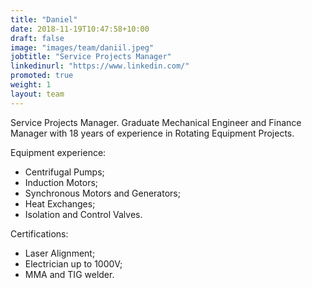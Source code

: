 ```yaml
---
title: "Daniel"
date: 2018-11-19T10:47:58+10:00
draft: false
image: "images/team/daniil.jpeg"
jobtitle: "Service Projects Manager"
linkedinurl: "https://www.linkedin.com/"
promoted: true
weight: 1
layout: team
---
```


Service Projects Manager. Graduate Mechanical Engineer and Finance Manager with 18 years of experience in Rotating Equipment Projects.

Equipment experience:
- Centrifugal Pumps;
- Induction Motors;
- Synchronous Motors and Generators;
- Heat Exchanges;
- Isolation and Control Valves.

Certifications:
- Laser Alignment;
- Electrician up to 1000V;
- MMA and TIG welder.